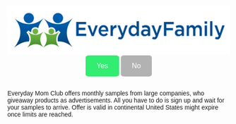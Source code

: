 <link href="https://fonts.googleapis.com/css?family=Poppins&display=swap" rel="stylesheet">
<style>
 body {
  font-family: 'Poppins', sans-serif;
  }
.yes {
  background-color: #31ed70;
  border: none;
  color: white;
  border-radius: 10%;
  padding: 15px 25px;
  text-align: center;
  font-size: 16px;
  cursor: pointer;
}

.yes:hover {
  background-color: #28cc5f;
}
.no {
  background-color: #b2b2b2;
  border: none;
  color: white;
  border-radius: 10%;
  padding: 15px 25px;
  text-align: center;
  font-size: 16px;
  cursor: pointer;
}

.no:hover {
  background-color: #7c7c7c;
}
</style>

<center><img src="logo.png" alt="Logo"></center>


<center><button class="yes"> Yes </button>
<button class="no"> No </button></center>
<br>

Everyday Mom Club offers monthly samples from large companies, who giveaway products as advertisements. All you have to do is sign up and wait for your samples to arrive. Offer is valid in continental United States might expire once limits are reached.
